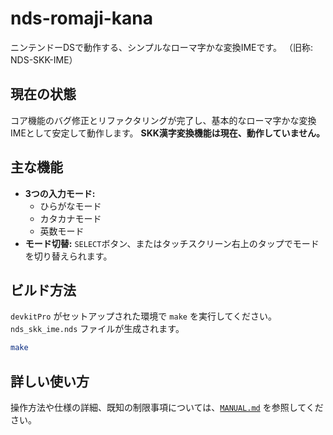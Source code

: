 # nds-romaji-kana

ニンテンドーDSで動作する、シンプルなローマ字かな変換IMEです。
（旧称: NDS-SKK-IME）

## 現在の状態

コア機能のバグ修正とリファクタリングが完了し、基本的なローマ字かな変換IMEとして安定して動作します。
**SKK漢字変換機能は現在、動作していません。**

## 主な機能

-   **3つの入力モード:**
    -   ひらがなモード
    -   カタカナモード
    -   英数モード
-   **モード切替:** `SELECT`ボタン、またはタッチスクリーン右上のタップでモードを切り替えられます。

## ビルド方法

`devkitPro` がセットアップされた環境で `make` を実行してください。
`nds_skk_ime.nds` ファイルが生成されます。

```bash
make
```

## 詳しい使い方

操作方法や仕様の詳細、既知の制限事項については、[`MANUAL.md`](./MANUAL.md) を参照してください。
